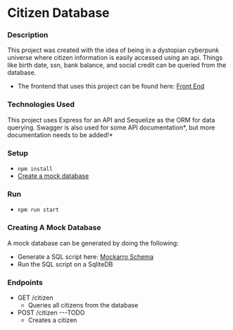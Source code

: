 # Citizen Database

### Description
This project was created with the idea of being in a dystopian cyberpunk universe where citizen information is easily accessed using an api. Things like birth date, ssn, bank balance, and social credit can be queried from the database.
- The frontend that uses this project can be found here: [Front End](https://github.com/chrisseals98/Delta)

### Technologies Used
This project uses Express for an API and Sequelize as the ORM for data querying. Swagger is also used for some API documentation*, but more documentation needs to be added!*

### Setup
- `npm install`
- [Create a mock database](#creating-a-mock-database)

### Run
- `npm run start`

### Creating A Mock Database
A mock database can be generated by doing the following:
- Generate a SQL script here: [Mockarro Schema](https://www.mockaroo.com/6fca0c50) 
- Run the SQL script on a SqliteDB

### Endpoints
- GET /citizen
    - Queries all citizens from the database
- POST /citizen ---TODO
    - Creates a citizen
